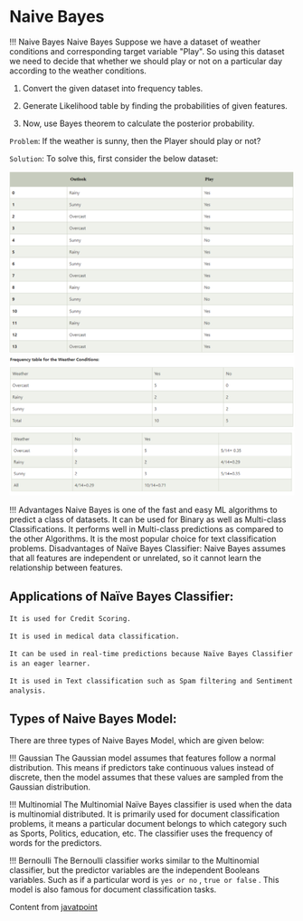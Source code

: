 
# Naive Bayes

!!! Naive Bayes
    Naive Bayes Suppose we have a dataset of weather conditions and corresponding target variable "Play". So using this dataset we need to decide that whether we should play or not on a particular day according to the weather conditions.

1. Convert the given dataset into frequency tables.

2. Generate Likelihood table by finding the probabilities of given features.

3. Now, use Bayes theorem to calculate the posterior probability.

`Problem`: If the weather is sunny, then the Player should play or not?

`Solution`: To solve this, first consider the below dataset:

![naive bayes](https://github.com/BHAVYASHAHM123/spam_detection/blob/master/spam_docs_image1.png?raw=true)
![naive bayes](https://github.com/BHAVYASHAHM123/spam_detection/blob/master/spam_docs_image2.png?raw=true)
![naive bayes](https://github.com/BHAVYASHAHM123/spam_detection/blob/master/spam_docs_image3.png?raw=true)

!!! Advantages
    Naive Bayes is one of the fast and easy ML algorithms to predict a class of datasets.
    It can be used for Binary as well as Multi-class Classifications.
    It performs well in Multi-class predictions as compared to the other Algorithms.
    It is the most popular choice for text classification problems.
    Disadvantages of Naïve Bayes Classifier:
    Naive Bayes assumes that all features are independent or unrelated, so it cannot learn the relationship between features.

## Applications of Naïve Bayes Classifier:

`It is used for Credit Scoring.`

`It is used in medical data classification.`

`It can be used in real-time predictions because Naïve Bayes Classifier is an eager learner.`

`It is used in Text classification such as Spam filtering and Sentiment analysis.`

## Types of Naive Bayes Model:

There are three types of Naive Bayes Model, which are given below:

!!! Gaussian 
    The Gaussian model assumes that features follow a normal distribution. This means if predictors take continuous values instead of discrete, then the model assumes that these values are sampled from the Gaussian distribution.

!!! Multinomial 
    The Multinomial Naïve Bayes classifier is used when the data is multinomial distributed. It is primarily used for document classification problems, it means a particular document belongs to which category such as Sports, Politics, education, etc. The classifier uses the frequency of words for the predictors.


!!! Bernoulli
    The Bernoulli classifier works similar to the Multinomial classifier, but the predictor variables are the independent Booleans variables. Such as if a particular word is `yes or no` , `true or false` . This model is also famous for document classification tasks.


Content from [javatpoint](https://www.javatpoint.com/machine-learning-naive-bayes-classifier)